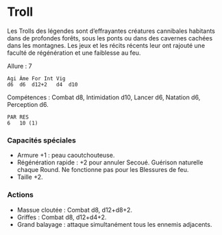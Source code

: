 
# Troll
Les Trolls des légendes sont d’effrayantes créatures cannibales habitants dans de profondes forêts, sous les ponts ou dans des cavernes cachées dans les montagnes. Les jeux et les récits récents leur ont rajouté une faculté de régénération et une faiblesse au feu.

Allure : 7

	Agi	Âme	For	Int	Vig
	d6	d6	d12+2	d4	d10

Compétences : Combat d8, Intimidation d10, Lancer d6, Natation d6, Perception d6.

	PAR	RES
	6	10 (1)

### Capacités spéciales
- Armure +1 : peau caoutchouteuse.
- Régénération rapide : +2 pour annuler Secoué. Guérison naturelle chaque Round. Ne fonctionne pas pour les Blessures de feu.
- Taille +2.

### Actions
- Massue cloutée : Combat d8, d12+d8+2.
- Griffes : Combat d8, d12+d4+2.
- Grand balayage : attaque simultanément tous les ennemis adjacents.
